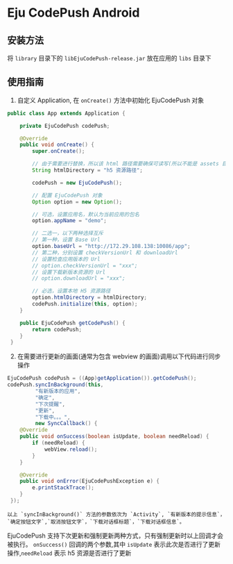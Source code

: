 # Eju CodePush Android

## 安装方法

将 `library` 目录下的 `libEjuCodePush-release.jar` 放在应用的 `libs` 目录下

## 使用指南

1. 自定义 Application, 在 `onCreate()` 方法中初始化 EjuCodePush 对象

  ```java
  public class App extends Application {

      private EjuCodePush codePush;

      @Override
      public void onCreate() {
          super.onCreate();

          // 由于需要进行替换，所以该 html 路径需要确保可读写(所以不能是 assets 目录)
          String htmlDirectory = "h5 资源路径";

          codePush = new EjuCodePush();

          // 配置 EjuCodePush 对象
          Option option = new Option();

          // 可选，设置应用名，默认为当前应用的包名
          option.appName = "demo";

          // 二选一，以下两种选择互斥
          // 第一种，设置 Base Url
          option.baseUrl = "http://172.29.108.138:10086/app";
          // 第二种，分别设置 checkVersionUrl 和 downloadUrl
          // 设置检查应用版本的 Url
          // option.checkVersionUrl = "xxx";
          // 设置下载新版本资源的 Url
          // option.downloadUrl = "xxx";

          // 必选，设置本地 H5 资源路径
          option.htmlDirectory = htmlDirectory;
          codePush.initialize(this, option);
      }

      public EjuCodePush getCodePush() {
          return codePush;
      }
  }
  ```

2. 在需要进行更新的画面(通常为包含 webview 的画面)调用以下代码进行同步操作

  ```java
  EjuCodePush codePush = ((App)getApplication()).getCodePush();
  codePush.syncInBackground(this,
           "有新版本的应用",
           "确定",
           "下次提醒",
           "更新",
           "下载中。。。",
           new SyncCallback() {
      @Override
      public void onSuccess(boolean isUpdate, boolean needReload) {
          if (needReload) {
              webView.reload();
          }
      }

      @Override
      public void onError(EjuCodePushException e) {
          e.printStackTrace();
      }
  });
  ```

 	以上 `syncInBackground()` 方法的参数依次为 `Activity`, `有新版本的提示信息`，`确定按钮文字`,`取消按钮文字`，`下载对话框标题`，`下载对话框信息`。

EjuCodePush 支持下次更新和强制更新两种方式，只有强制更新时以上回调才会被执行。
`onSuccess()` 回调的两个参数,其中 `isUpdate` 表示此次是否进行了更新操作,`needReload` 表示 h5 资源是否进行了更新
